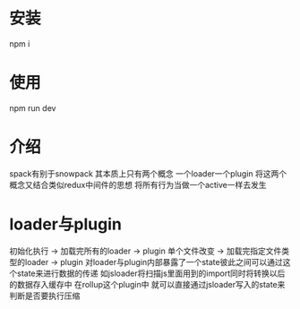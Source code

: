 # 安装
npm i 

# 使用 
npm run dev 

# 介绍
spack有别于snowpack 其本质上只有两个概念 一个loader一个plugin
将这两个概念又结合类似redux中间件的思想 将所有行为当做一个active一样去发生

# loader与plugin
初始化执行 -> 加载完所有的loader -> plugin
单个文件改变 -> 加载完指定文件类型的loader -> plugin
对loader与plugin内部暴露了一个state彼此之间可以通过这个state来进行数据的传递
如jsloader将扫描js里面用到的import同时将转换以后的数据存入缓存中 在rollup这个plugin中
就可以直接通过jsloader写入的state来判断是否要执行压缩